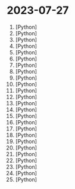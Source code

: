 # 2023-07-27

1. [](https://github.comundefined "OCR图片转文字识别软件，完全离线。截屏/批量导入图片，支持多国语言、合并段落、竖排文字。可排除水印区域，提取干净的文本。基于 PaddleOCR 。") [Python]
2. [](https://github.comundefined "分享 GitHub 上有趣、入门级的开源项目。Share interesting, entry-level open source projects on GitHub.") [Python]
3. [](https://github.comundefined "Wechat robot based on ChatGPT, which using OpenAI api and itchat library. 使用ChatGPT搭建微信聊天机器人，基于GPT3.5/4.0 API实现，支持个人微信、公众号、企业微信部署，能处理文本、语音和图片，访问操作系统和互联网。") [Python]
4. [](https://github.comundefined "一个简约的音乐下载工具") [Python]
5. [](https://github.comundefined "Chinese version of CLIP which achieves Chinese cross-modal retrieval and representation generation.") [Python]
6. [](https://github.comundefined "🚀 一键部署！真正的 AI 聊天机器人！支持ChatGPT、文心一言、讯飞星火、Bing、Bard、ChatGLM、POE，多账号，人设调教，虚拟女仆、图片渲染、语音发送 | 支持 QQ、Telegram、Discord、微信 等平台") [Python]
7. [](https://github.comundefined "A proxy tool to bypass GFW.") [Python]
8. [](https://github.comundefined "text2vec, text to vector. 文本向量表征工具，把文本转化为向量矩阵，实现了Word2Vec、RankBM25、Sentence-BERT、CoSENT等文本表征、文本相似度计算模型，开箱即用。") [Python]
9. [](https://github.comundefined "禁闻聚合") [Python]
10. [](https://github.comundefined "PyQt Examples（PyQt各种测试和例子） PyQt4 PyQt5") [Python]
11. [](https://github.comundefined "手写实现李航《统计学习方法》书中全部算法") [Python]
12. [](https://github.comundefined "域名SSL证书监测平台") [Python]
13. [](https://github.comundefined "新版B站粉丝牌助手 全自动升级粉丝牌") [Python]
14. [](https://github.comundefined "30天掌握量化交易 (持续更新)") [Python]
15. [](https://github.comundefined "An elegent pytorch implement of transformers") [Python]
16. [](https://github.comundefined "基于Streamlink的全自动直播录制工具，已支持哔哩哔哩、斗鱼、虎牙、抖音、YouTube、Twitch等") [Python]
17. [](https://github.comundefined "TextGen: Implementation of Text Generation models, include LLaMA, BLOOM, GPT2, BART, T5, SongNet and so on. 文本生成模型，实现了包括LLaMA，ChatGLM，BLOOM，GPT2，Seq2Seq，BART，T5，UDA等模型的训练和预测，开箱即用。") [Python]
18. [](https://github.comundefined "Fengshenbang-LM(封神榜大模型)是IDEA研究院认知计算与自然语言研究中心主导的大模型开源体系，成为中文AIGC和认知智能的基础设施。") [Python]
19. [](https://github.comundefined "CTP开放平台提供A股、港股、美股、期货、期权等全品种接入通道，通过提供中泰证券XTP、华鑫证券奇点、东方证券OST、东方财富证券EMT、盈透证券TWS等各通道的CTPAPI接口，CTP程序可以无缝对接各股票柜台。平台也提供了一套基于TTS交易系统的模拟环境，同样提供了CTPAPI兼容接口，可以替代Simnow，为CTP量化交易开发者提供7x24可用的模拟环境。") [Python]
20. [](https://github.comundefined "基于Pocsuite3、goby编写的漏洞poc&exp存档") [Python]
21. [](https://github.comundefined "🚀🚀🚀feapder is an easy to use, powerful crawler framework | feapder是一款上手简单，功能强大的Python爬虫框架。内置AirSpider、Spider、TaskSpider、BatchSpider四种爬虫解决不同场景的需求。且支持断点续爬、监控报警、浏览器渲染、海量数据去重等功能。更有功能强大的爬虫管理系统feaplat为其提供方便的部署及调度") [Python]
22. [](https://github.comundefined "Awesome Pretrained Chinese NLP Models，高质量中文预训练模型集合") [Python]
23. [](https://github.comundefined "爬虫可视化; tiktok无水印视频; youtube无水印视频; 抖音无水印视频 视频搬运: tiktok/youtube的视频搬运到抖音; 抖音的视频搬运到tiktok获取youtube平台 搬运中的发布视频使用的selenium") [Python]
24. [](https://github.comundefined "Refractoring 🚧|ChatBot+LLM |Gpt-3.5-turbo |ChatGPT Bot/Voice Assistant | 📱 Cross-Platform | 🦾 Async | 🗣 Good Contextual Support | 🌻 sh & docker| 🔌 API Server| 🎤 Azure/Vits |🌎 ?| 📷 Multi-modal/Image | 💐 Self-maintained LLM Framework") [Python]
25. [](https://github.comundefined "中文 NLP 预处理、解析工具包，准确、高效、易用 A Chinese NLP Preprocessing & Parsing Package www.jionlp.com") [Python]
